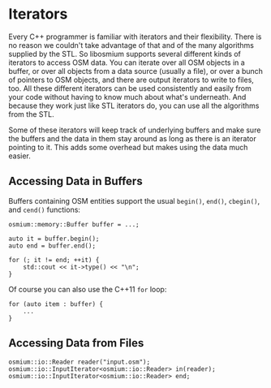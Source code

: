 # Iterators

Every C++ programmer is familiar with iterators and their flexibility. There is
no reason we couldn't take advantage of that and of the many algorithms
supplied by the STL. So libosmium supports several different kinds of
iterators to access OSM data. You can iterate over all OSM objects in a buffer,
or over all objects from a data source (usually a file), or over a bunch of
pointers to OSM objects, and there are output iterators to write to files, too.
All these different iterators can be used consistently and easily from your
code without having to know much about what's underneath. And because they work
just like STL iterators do, you can use all the algorithms from the STL.

Some of these iterators will keep track of underlying buffers and make sure the
buffers and the data in them stay around as long as there is an iterator
pointing to it. This adds some overhead but makes using the data much easier.

## Accessing Data in Buffers

Buffers containing OSM entities support the usual `begin()`, `end()`, `cbegin()`,
and `cend()` functions:

~~~{.cpp}
osmium::memory::Buffer buffer = ...;

auto it = buffer.begin();
auto end = buffer.end();

for (; it != end; ++it) {
    std::cout << it->type() << "\n";
}
~~~

Of course you can also use the C++11 `for` loop:

~~~{.cpp}
for (auto item : buffer) {
    ...
}
~~~


## Accessing Data from Files

~~~{.cpp}
osmium::io::Reader reader("input.osm");
osmium::io::InputIterator<osmium::io::Reader> in(reader);
osmium::io::InputIterator<osmium::io::Reader> end;
~~~



